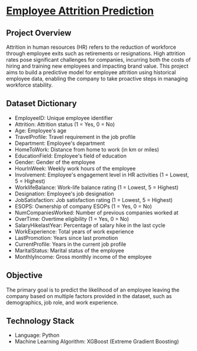 # [Employee Attrition Prediction](../c.%20Jupyter%20Notebooks/EmployeeAttrition.ipynb)

## Project Overview
Attrition in human resources (HR) refers to the reduction of workforce through employee exits such as retirements or 
resignations. High attrition rates pose significant challenges for companies, incurring both the costs of hiring and 
training new employees and impacting brand value. This project aims to build a predictive model for employee attrition 
using historical employee data, enabling the company to take proactive steps in managing workforce stability.

## Dataset Dictionary
- EmployeeID: Unique employee identifier
- Attrition: Attrition status (1 = Yes, 0 = No)
- Age: Employee's age
- TravelProfile: Travel requirement in the job profile
- Department: Employee's department
- HomeToWork: Distance from home to work (in km or miles)
- EducationField: Employee's field of education
- Gender: Gender of the employee
- HourlnWeek: Weekly work hours of the employee
- Involvement: Employee's engagement level in HR activities (1 = Lowest, 5 = Highest)
- WorklifeBalance: Work-life balance rating (1 = Lowest, 5 = Highest)
- Designation: Employee's job designation
- JobSatisfaction: Job satisfaction rating (1 = Lowest, 5 = Highest)
- ESOPS: Ownership of company ESOPs (1 = Yes, 0 = No)
- NumCompaniesWorked: Number of previous companies worked at
- OverTime: Overtime eligibility (1 = Yes, 0 = No)
- SalaryHikelastYear: Percentage of salary hike in the last cycle
- WorkExperience: Total years of work experience
- LastPromotion: Years since last promotion
- CurrentProfile: Years in the current job profile
- MaritalStatus: Marital status of the employee
- MonthlyIncome: Gross monthly income of the employee

## Objective
The primary goal is to predict the likelihood of an employee leaving the company based on multiple factors provided in 
the dataset, such as demographics, job role, and work experience.

## Technology Stack
- Language: Python
- Machine Learning Algorithm: XGBoost (Extreme Gradient Boosting)
